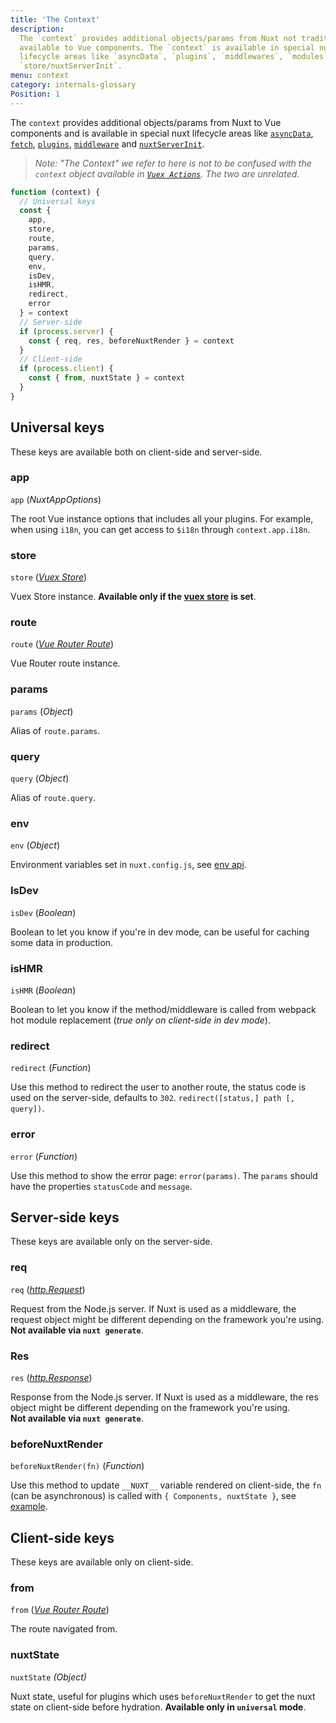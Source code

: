 ```yaml
---
title: 'The Context'
description:
  The `context` provides additional objects/params from Nuxt not traditionally
  available to Vue components. The `context` is available in special nuxt
  lifecycle areas like `asyncData`, `plugins`, `middlewares`, `modules`, and
  `store/nuxtServerInit`.
menu: context
category: internals-glossary
Position: 1
---
```


The `context` provides additional objects/params from Nuxt to Vue components and
is available in special nuxt lifecycle areas like [`asyncData`](/api),
[`fetch`](/api/pages-fetch), [`plugins`](/guide/plugins),
[`middleware`](/guide/routing#middleware) and
[`nuxtServerInit`](/guide/vuex-store#the-nuxtserverinit-action).

> _Note: "The Context" we refer to here is not to be confused with the `context`
> object available in
> [`Vuex Actions`](https://vuex.vuejs.org/guide/actions.html). The two are
> unrelated._

```js
function (context) {
  // Universal keys
  const {
    app,
    store,
    route,
    params,
    query,
    env,
    isDev,
    isHMR,
    redirect,
    error
  } = context
  // Server-side
  if (process.server) {
    const { req, res, beforeNuxtRender } = context
  }
  // Client-side
  if (process.client) {
    const { from, nuxtState } = context
  }
}
```

## Universal keys

These keys are available both on client-side and server-side.

### app

`app` (_NuxtAppOptions_)

The root Vue instance options that includes all your plugins. For example, when
using `i18n`, you can get access to `$i18n` through `context.app.i18n`.

### store

`store`
([_Vuex Store_](https://vuex.vuejs.org/en/api.html#vuexstore-instance-properties))

Vuex Store instance. **Available only if the [vuex store](/guide/vuex-store) is
set**.

### route

`route`
([_Vue Router Route_](https://router.vuejs.org/en/api/route-object.html))

Vue Router route instance.

### params

`params` (_Object_)

Alias of `route.params`.

### query

`query` (_Object_)

Alias of `route.query`.

### env

`env` (_Object_)

Environment variables set in `nuxt.config.js`, see
[env api](/api/configuration-env).

### IsDev

`isDev` (_Boolean_)

Boolean to let you know if you're in dev mode, can be useful for caching some
data in production.

### isHMR

`isHMR` (_Boolean_)

Boolean to let you know if the method/middleware is called from webpack hot
module replacement (_true only on client-side in dev mode_).

### redirect

`redirect` (_Function_)

Use this method to redirect the user to another route, the status code is used
on the server-side, defaults to `302`. `redirect([status,] path [, query])`.

### error

`error` (_Function_)

Use this method to show the error page: `error(params)`. The `params` should
have the properties `statusCode` and `message`.

## Server-side keys

These keys are available only on the server-side.

### req

`req`
([_http.Request_](https://nodejs.org/api/http.html#http_class_http_incomingmessage))

Request from the Node.js server. If Nuxt is used as a middleware, the request
object might be different depending on the framework you're using.<br>**Not
available via `nuxt generate`**.

### Res

`res`
([_http.Response_](https://nodejs.org/api/http.html#http_class_http_serverresponse))

Response from the Node.js server. If Nuxt is used as a middleware, the res
object might be different depending on the framework you're using.<br>**Not
available via `nuxt generate`**.

### beforeNuxtRender

`beforeNuxtRender(fn)` (_Function_)

Use this method to update `__NUXT__` variable rendered on client-side, the `fn`
(can be asynchronous) is called with `{ Components, nuxtState }`, see
[example](https://github.com/nuxt/nuxt.js/blob/cf6b0df45f678c5ac35535d49710c606ab34787d/test/fixtures/basic/pages/special-state.vue).

## Client-side keys

These keys are available only on client-side.

### from

`from` ([_Vue Router Route_](https://router.vuejs.org/en/api/route-object.html))

The route navigated from.

### nuxtState

`nuxtState` _(Object)_

Nuxt state, useful for plugins which uses `beforeNuxtRender` to get the nuxt
state on client-side before hydration. **Available only in `universal` mode**.
